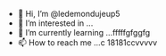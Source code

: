 - 👋 Hi, I’m @ledemondujeup5
- 👀 I’m interested in ...
- 🌱 I’m currently learning ...fffffgfggfg
- 📫 How to reach me ...c
18181ccvvvvv
<!---2222
ledemondujeup5/ledemondujeup5 is a ✨ special ✨ repository because its `README.md` (this file) appears on your GitHub profile.
You can click the Preview link to take a look at your changes.;:;:;:
dfdfdfdfcvcvcvcv
1651616fggffg
